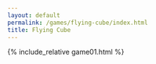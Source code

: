 ```yaml
---
layout: default
permalink: /games/flying-cube/index.html
title: Flying Cube
---
```


{% include_relative game01.html %}
